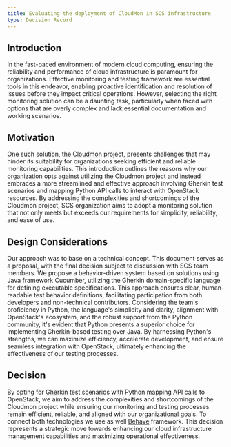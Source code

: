 ```yaml
---
title: Evaluating the deployment of CloudMon in SCS infrastructure
type: Decision Record
---
```


## Introduction

In the fast-paced environment of modern cloud computing, ensuring the reliability and performance
of cloud infrastructure is paramount for organizations. Effective monitoring and testing framework
are essential tools in this endeavor, enabling proactive identification and resolution of issues before
they impact critical operations. However, selecting the right monitoring solution can be a daunting task,
particularly when faced with options that are overly complex and lack essential documentation and working
scenarios.

## Motivation

One such solution, the [Cloudmon](https://stackmon.org/) project, presents challenges that may hinder its
suitability for organizations seeking efficient and reliable monitoring capabilities. This introduction
outlines the reasons why our organization opts against utilizing the Cloudmon project and instead embraces
a more streamlined and effective approach involving Gherkin test scenarios and mapping Python API calls to
interact with OpenStack resources. By addressing the complexities and shortcomings of the Cloudmon project,
SCS organization aims to adopt a monitoring solution that not only meets but exceeds our requirements for
simplicity, reliability, and ease of use.

## Design Considerations

Our approach was to base on a technical concept. This document serves as a proposal, with the final decision
subject to discussion with SCS team members. We propose a behavior-driven system based on solutions using Java framework
Cucumber, utilizing the Gherkin domain-specific language for defining executable specifications. This approach ensures
clear, human-readable test behavior definitions, facilitating participation from both developers and non-technical
contributors. Considering the team's proficiency in Python, the language's simplicity and clarity, alignment with
OpenStack's ecosystem, and the robust support from the Python community, it's evident that Python presents a superior
choice for implementing Gherkin-based testing over Java. By harnessing Python's strengths, we can maximize efficiency,
accelerate development, and ensure seamless integration with OpenStack, ultimately enhancing the effectiveness of our
testing processes.

## Decision

By opting for [Gherkin](https://cucumber.io/docs/gherkin/) test scenarios with Python mapping API calls to OpenStack,
we aim to address the complexities and shortcomings of the Cloudmon project while ensuring our monitoring and testing
processes remain efficient, reliable, and aligned with our organizational goals. To connect both technologies we use as
well [Behave](https://behave.readthedocs.io/en/latest/) framework. This decision represents a strategic move towards
enhancing our cloud infrastructure management capabilities and maximizing operational effectiveness.
